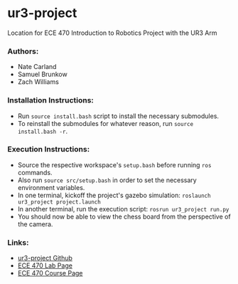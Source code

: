 # ur3-project
Location for ECE 470 Introduction to Robotics Project with the UR3 Arm

### Authors:
- Nate Carland
- Samuel Brunkow
- Zach Williams

### Installation Instructions:
- Run `source install.bash` script to install the necessary submodules.
- To reinstall the submodules for whatever reason, run `source install.bash -r`.

### Execution Instructions:
- Source the respective workspace's `setup.bash` before running `ros` commands.
- Also run `source src/setup.bash` in order to set the necessary environment variables.
- In one terminal, kickoff the project's gazebo simulation: `roslaunch ur3_project project.launch`
- In another terminal, run the execution script: `rosrun ur3_project run.py`
- You should now be able to view the chess board from the perspective of the camera. 

### Links:
- [ur3-project Github](https://github.com/zjwilliams20/ur3-project)
- [ECE 470 Lab Page](http://coecsl.ece.illinois.edu/ece470/)
- [ECE 470 Course Page](https://publish.illinois.edu/ece470-intro-robotics/)
